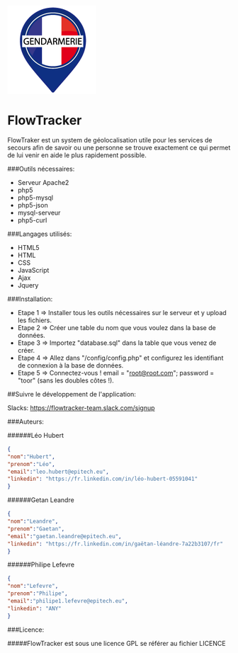 ![alt text](https://github.com/MrDarkSkil/FlowTracker/blob/master/images/users/default.png "Logo Title Text 1")
# FlowTracker

FlowTraker est un system de géolocalisation utile
pour les services de secours afin de savoir ou une personne 
se trouve exactement ce qui permet de lui venir en aide le plus rapidement possible.

###Outils nécessaires:
+ Serveur Apache2
+ php5
+ php5-mysql
+ php5-json
+ mysql-serveur
+ php5-curl

###Langages utilisés:
+ HTML5
+ HTML
+ CSS
+ JavaScript
+ Ajax
+ Jquery

###Installation:
+ Etape 1 => Installer tous les outils nécessaires sur le serveur et y upload les fichiers.
+ Etape 2 => Créer une table du nom que vous voulez dans la base de données.
+ Etape 3 => Importez "database.sql" dans la table que vous venez de créer.
+ Etape 4 => Allez dans "/config/config.php" et configurez les identifiant de connexion à la base de données.
+ Etape 5 => Connectez-vous ! email = "root@root.com"; password = "toor" (sans les doubles côtes !).

##Suivre le développement de l'application:

Slacks: https://flowtracker-team.slack.com/signup

###Auteurs:

######Léo Hubert
```json
{
"nom":"Hubert",
"prenom":"Léo",
"email":"leo.hubert@epitech.eu", 
"linkedin": "https://fr.linkedin.com/in/léo-hubert-05591041"
}
```
######Getan Leandre
```json
{
"nom":"Leandre",
"prenom":"Gaetan",
"email":"gaetan.leandre@epitech.eu", 
"linkedin": "https://fr.linkedin.com/in/gaëtan-léandre-7a22b3107/fr"
}
```
######Philipe Lefevre
```json
{
"nom":"Lefevre",
"prenom":"Philipe",
"email":"philipe1.lefevre@epitech.eu", 
"linkedin": "ANY"
}
```

###Licence:

#####FlowTracker est sous une licence GPL se référer au fichier LICENCE
